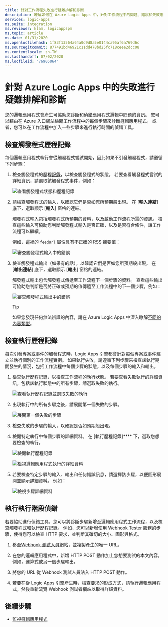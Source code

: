 ```yaml
---
title: 針對工作流程失敗進行疑難排解和診斷
description: 瞭解如何在 Azure Logic Apps 中，針對工作流程中的問題、錯誤和失敗進行疑難排解和診斷
services: logic-apps
ms.suite: integration
ms.reviewer: klam, logicappspm
ms.topic: article
ms.date: 01/31/2020
ms.openlocfilehash: 1f83f13564a64a0d9d8a5e0144ca95af6a769d6c
ms.sourcegitcommit: 877491bd46921c11dd478bd25fc718ceee2dcc08
ms.contentlocale: zh-TW
ms.lasthandoff: 07/02/2020
ms.locfileid: "76905064"
---
```

# <a name="troubleshoot-and-diagnose-workflow-failures-in-azure-logic-apps"></a>針對 Azure Logic Apps 中的失敗進行疑難排解和診斷

您的邏輯應用程式會產生可協助您診斷和偵錯應用程式邏輯中問題的資訊。 您可以藉由在 Azure 入口網站檢閱工作流程中的每個步驟來診斷邏輯應用程式。 或者，您可以在工作流程中加入一些步驟來進行執行時間的偵錯工具。

<a name="check-trigger-history"></a>

## <a name="check-trigger-history"></a>檢查觸發程式歷程記錄

每個邏輯應用程式執行會從觸發程式嘗試開始，因此如果不引發觸發程式，請遵循下列步驟：

1. 檢查觸發程式的歷程[記錄](../logic-apps/monitor-logic-apps.md#review-trigger-history)，以檢查觸發程式的狀態。 若要查看觸發程式嘗試的詳細資訊，請選取該觸發程式事件，例如：

   ![查看觸發程式狀態和歷程記錄](./media/logic-apps-diagnosing-failures/logic-app-trigger-history.png)

1. 請檢查觸發程式的輸入，以確認它們是否如您所預期般出現。 在 [**輸入連結**] 底下，選取顯示 [**輸入**] 窗格的連結。

   觸發程式輸入包括觸發程式所預期的資料，以及啟動工作流程所需的資訊。 檢查這些輸入可協助您判斷觸發程式輸入是否正確，以及是否符合條件，讓工作流程可以繼續。

   例如，這裡的 `feedUrl` 屬性具有不正確的 RSS 摘要值：

   ![審查觸發程式輸入中的錯誤](./media/logic-apps-diagnosing-failures/review-trigger-inputs-for-errors.png)

1. 檢查觸發程式輸出（如果有的話），以確認它們是否如您所預期般出現。 在 [**輸出連結**] 底下，選取顯示 [**輸出**] 窗格的連結。

   觸發程式輸出包含觸發程式傳遞至工作流程下一個步驟的資料。 查看這些輸出可協助您判斷是否將正確或預期的值傳遞至工作流程中的下一個步驟，例如：

   ![審查觸發程式輸出中的錯誤](./media/logic-apps-diagnosing-failures/review-trigger-outputs-for-errors.png)

   > [!TIP]
   > 如果您發現任何無法辨識的內容，請在 Azure Logic Apps 中深入瞭解[不同的內容類型](../logic-apps/logic-apps-content-type.md)。

<a name="check-runs-history"></a>

## <a name="check-runs-history"></a>檢查執行歷程記錄

每次引發專案或事件的觸發程式時，Logic Apps 引擎都會針對每個專案或事件建立並執行個別的工作流程實例。 如果執行失敗，請遵循下列步驟來檢查該執行期間發生的情況，包括工作流程中每個步驟的狀態，以及每個步驟的輸入和輸出。

1. [檢查執行歷程記錄](../logic-apps/monitor-logic-apps.md#review-runs-history)，以檢查工作流程的執行狀態。 若要查看失敗執行的詳細資訊，包括該執行狀態中的所有步驟，請選取失敗的執行。

   ![查看執行歷程記錄並選取失敗的執行](./media/logic-apps-diagnosing-failures/logic-app-runs-history.png)

1. 出現執行中的所有步驟之後，請展開第一個失敗的步驟。

   ![展開第一個失敗的步驟](./media/logic-apps-diagnosing-failures/logic-app-run-pane.png)

1. 檢查失敗的步驟的輸入，以確認是否如預期般出現。

1. 檢閱特定執行中每個步驟的詳細資料。 在 [執行歷程記錄]**** 下，選取您想要檢查的執行。

   ![檢閱執行歷程記錄](./media/logic-apps-diagnosing-failures/logic-app-runs-history.png)

   ![檢視邏輯應用程式執行的詳細資料](./media/logic-apps-diagnosing-failures/logic-app-run-details.png)

1. 若要檢查特定步驟的輸入、輸出和任何錯誤訊息，請選擇該步驟，以便圖形展開並顯示詳細資料。 例如：

   ![檢視步驟詳細資料](./media/logic-apps-diagnosing-failures/logic-app-run-details-expanded.png)

## <a name="perform-runtime-debugging"></a>執行執行階段偵錯

若要協助進行偵錯工具，您可以將診斷步驟新增至邏輯應用程式工作流程，以及檢查觸發程式和執行歷程記錄。 例如，您可以新增使用 [Webhook Tester](https://webhook.site/) 服務的步驟，使得您可以檢查 HTTP 要求，並判斷其確切的大小、圖形與格式。

1. 移至[Webhook 測試人員](https://webhook.site/)網站，並複製產生的唯一 URL。

1. 在您的邏輯應用程式中，新增 HTTP POST 動作加上您想要測試的本文內容，例如，運算式或另一個步驟輸出。

1. 將您的 URL 從 Webhook 測試人員貼入 HTTP POST 動作。

1. 若要在從 Logic Apps 引擎產生時，檢查要求的形成方式，請執行邏輯應用程式，然後重新流覽 Webhook 測試者網站以取得詳細資料。

## <a name="next-steps"></a>後續步驟

* [監視邏輯應用程式](../logic-apps/monitor-logic-apps.md)
